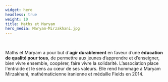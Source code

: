 ```yaml
---
widget: hero
headless: true
weight: 10
title: Maths et Maryam
hero_media: Maryam-Mirzakhani.jpg
---
```

<br>

Maths et Maryam a pour but d'**agir durablement** en faveur d’une **éducation de qualité pour tous**, de permettre aux jeunes d’apprendre et d’enseigner, bien vivre ensemble, coopérer, faire vivre la solidarité. L’association place l'entraide et le sens au cœur de ses valeurs. Elle rend hommage à Maryam Mirzakhani, mathématicienne iranienne et médaille Fields en 2014.